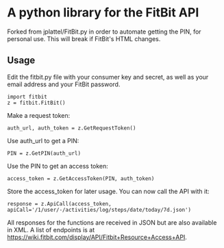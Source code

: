 # A python library for the FitBit API

Forked from jplattel/FitBit.py in order to automate getting the PIN, 
for personal use.  This will break if FitBit's HTML changes.

## Usage

Edit the fitbit.py file with your consumer key and secret, as well as your
email address and your FitBit password.

	import fitbit
	z = fitbit.FitBit()

Make a request token:

	auth_url, auth_token = z.GetRequestToken()

Use auth_url to get a PIN:

    PIN = z.GetPIN(auth_url)

Use the PIN to get an access token:

	access_token = z.GetAccessToken(PIN, auth_token)
	
Store the access_token for later usage. You can now call the API with it:

	response = z.ApiCall(access_token, apiCall='/1/user/-/activities/log/steps/date/today/7d.json')

All responses for the functions are received in JSON but are also available in XML.
A list of endpoints is at https://wiki.fitbit.com/display/API/Fitbit+Resource+Access+API.